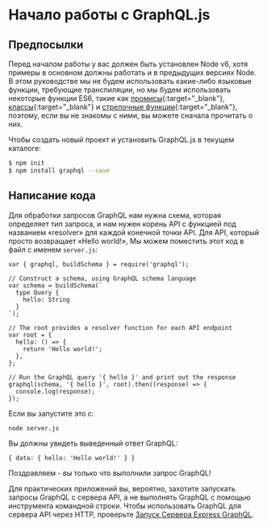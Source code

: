 # Начало работы с GraphQL.js

## Предпосылки

Перед началом работы у вас должен быть установлен Node v6, хотя примеры в основном должны работать и в предыдущих версиях Node. В этом руководстве мы не будем использовать какие-либо языковые функции, требующие транспиляции, но мы будем использовать некоторые функции ES6, такие как [промисы](https://developer.mozilla.org/ru/docs/Web/JavaScript/Reference/Global_Objects/Promise){:target="_blank"}, [классы](https://developer.mozilla.org/ru/docs/Web/JavaScript/Reference/Classes){:target="_blank"} и [стрелочные функции](https://developer.mozilla.org/ru/docs/Web/JavaScript/Reference/Functions/Arrow_functions){:target="_blank"}, поэтому, если вы не знакомы с ними, вы можете сначала прочитать о них.

Чтобы создать новый проект и установить GraphQL.js в текущем каталоге:

```bash
$ npm init
$ npm install graphql --save
```

## Написание кода

Для обработки запросов GraphQL нам нужна схема, которая определяет тип запроса, и нам нужен корень API с функцией под названием «resolver» для каждой конечной точки API. Для API, который просто возвращает «Hello world!», Мы можем поместить этот код в файл с именем ```server.js```:

```
var { graphql, buildSchema } = require('graphql');

// Construct a schema, using GraphQL schema language
var schema = buildSchema(`
  type Query {
    hello: String
  }
`);

// The root provides a resolver function for each API endpoint
var root = {
  hello: () => {
    return 'Hello world!';
  },
};

// Run the GraphQL query '{ hello }' and print out the response
graphql(schema, '{ hello }', root).then((response) => {
  console.log(response);
});
```
Если вы запустите это с:
```bash
node server.js
```
Вы должны увидеть выведенный ответ GraphQL:

```
{ data: { hello: 'Hello world!' } }
```
Поздравляем - вы только что выполнили запрос GraphQL!

Для практических приложений вы, вероятно, захотите запускать запросы GraphQL с сервера API, а не выполнять GraphQL с помощью инструмента командной строки. Чтобы использовать GraphQL для сервера API через HTTP, проверьте [Запуск Сервера Express GraphQL](running-express-server.md).